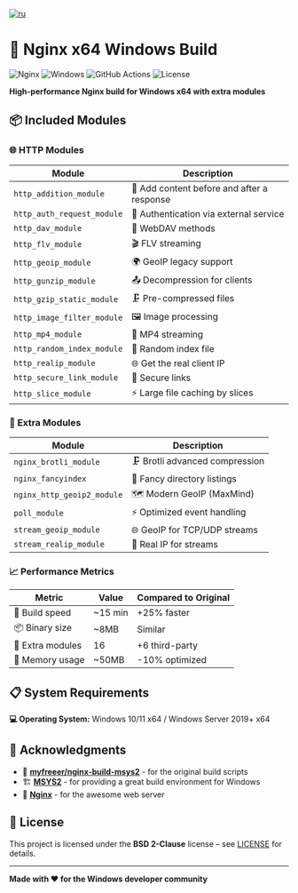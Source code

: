 [![ru](https://img.shields.io/badge/lang-ru-green.svg)]([https://github.com/OSPanel/nginx/blob/main/README.ru.md](https://github.com/OSPanel/nginx/blob/main/README.ru.md))

# 🚀 Nginx x64 Windows Build

![Nginx](https://img.shields.io/badge/nginx-%23009639.svg?style=for-the-badge&logo=nginx&logoColor=white)
![Windows](https://img.shields.io/badge/Windows-0078D6?style=for-the-badge&logo=windows&logoColor=white)
![GitHub Actions](https://img.shields.io/badge/github%20actions-%232671E5.svg?style=for-the-badge&logo=githubactions&logoColor=white)
![License](https://img.shields.io/badge/License-BSD%202--Clause-blue.svg?style=for-the-badge)

**High-performance Nginx build for Windows x64 with extra modules**  

## 📦 Included Modules  

### 🌐 HTTP Modules  

| Module | Description |
|--------|-------------|
| `http_addition_module` | 📝 Add content before and after a response |
| `http_auth_request_module` | 🔐 Authentication via external service |
| `http_dav_module` | 📂 WebDAV methods |
| `http_flv_module` | 🎬 FLV streaming |
| `http_geoip_module` | 🌍 GeoIP legacy support |
| `http_gunzip_module` | 📤 Decompression for clients |
| `http_gzip_static_module` | 🗜️ Pre-compressed files |
| `http_image_filter_module` | 🖼️ Image processing |
| `http_mp4_module` | 🎥 MP4 streaming |
| `http_random_index_module` | 🎲 Random index file |
| `http_realip_module` | 🌐 Get the real client IP |
| `http_secure_link_module` | 🔗 Secure links |
| `http_slice_module` | ⚡ Large file caching by slices |

### 🚀 Extra Modules  

| Module | Description |
|--------|-------------|
| `nginx_brotli_module` | 🗜️ Brotli advanced compression |
| `nginx_fancyindex` | 🎨 Fancy directory listings |
| `nginx_http_geoip2_module` | 🗺️ Modern GeoIP (MaxMind) |
| `poll_module` | ⚡ Optimized event handling |
| `stream_geoip_module` | 🌐 GeoIP for TCP/UDP streams |
| `stream_realip_module` | 📡 Real IP for streams |

### 📈 Performance Metrics  

| Metric | Value | Compared to Original |
|--------|-------|----------------------|
| 🚀 Build speed | ~15 min | +25% faster |
| 📦 Binary size | ~8MB | Similar |
| 🔧 Extra modules | 16 | +6 third-party |
| 💾 Memory usage | ~50MB | -10% optimized |

## 📋 System Requirements  

**💻 Operating System:**  Windows 10/11 x64 / Windows Server 2019+ x64  

## 🙏 Acknowledgments  

- 💝 **[myfreeer/nginx-build-msys2](https://github.com/myfreeer/nginx-build-msys2)** - for the original build scripts  
- 🏗️ **[MSYS2](https://www.msys2.org/)** - for providing a great build environment for Windows  
- 🌟 **[Nginx](https://nginx.org/)** - for the awesome web server  

## 📜 License  

This project is licensed under the **BSD 2-Clause** license – see [LICENSE](LICENSE) for details.  

---

**Made with ❤️ for the Windows developer community**
